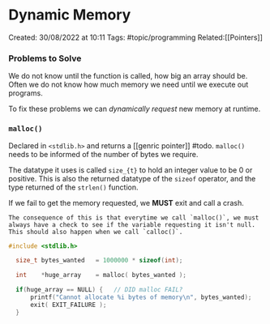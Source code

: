 # Dynamic Memory
Created: 30/08/2022 at 10:11
Tags: #topic/programming 
Related:[[Pointers]]

### Problems to Solve
We do not know until the function is called, how big an array should be.
Often we do not know how much memory we need until we execute out programs.

To fix these problems we can *dynamically request* new memory at runtime.

### `malloc()`
Declared in `<stdlib.h>` and returns a [[genric pointer]] #todo.
`malloc()` needs to be informed of the number of bytes we require.

The datatype it uses is called `size_{t}` to hold an integer value to be 0 or positive.
This is also the returned datatype of the `sizeof` operator, and the type returned of the `strlen()` function.

If we fail to get the memory requested, we **MUST** exit and call a crash.
```ad-warning
The consequence of this is that everytime we call `malloc()`, we must always have a check to see if the variable requesting it isn't null. This should also happen when we call `calloc()`.
```

```c
#include <stdlib.h>

  size_t bytes_wanted   = 1000000 * sizeof(int);

  int    *huge_array    = malloc( bytes_wanted );

  if(huge_array == NULL) {   // DID malloc FAIL?
      printf("Cannot allocate %i bytes of memory\n", bytes_wanted);    
      exit( EXIT_FAILURE );
  }
```
